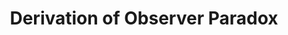 ---
creation date:		2023-07-10 21:01
modification date:	2023-07-10 21:01
title: 				Derivation of Observer Paradox
tags:
---